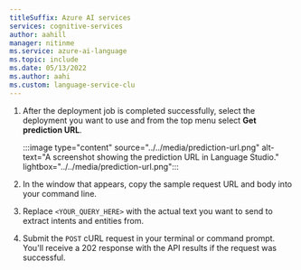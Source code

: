 ```yaml
---
titleSuffix: Azure AI services
services: cognitive-services
author: aahill
manager: nitinme
ms.service: azure-ai-language
ms.topic: include
ms.date: 05/13/2022
ms.author: aahi
ms.custom: language-service-clu 
---
```




1. After the deployment job is completed successfully, select the deployment you want to use and from the top menu select **Get prediction URL**.

    :::image type="content" source="../../media/prediction-url.png" alt-text="A screenshot showing the prediction URL in Language Studio." lightbox="../../media/prediction-url.png":::

2. In the window that appears, copy the sample request URL and body into your command line.

3. Replace `<YOUR_QUERY_HERE>` with the actual text you want to send to extract intents and entities from.

4. Submit the `POST` cURL request in your terminal or command prompt. You'll receive a 202 response with the API results if the request was successful.
